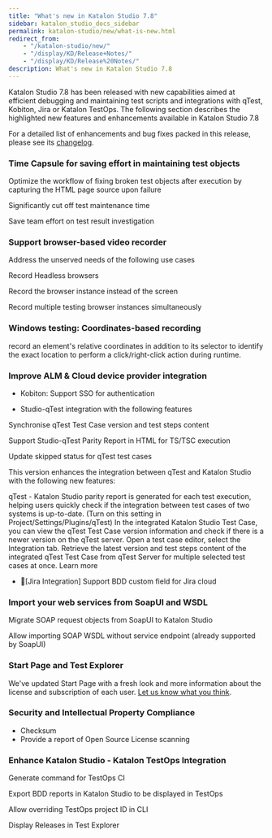 ```yaml
---
title: "What's new in Katalon Studio 7.8" 
sidebar: katalon_studio_docs_sidebar
permalink: katalon-studio/new/what-is-new.html
redirect_from:
    - "/katalon-studio/new/"
    - "/display/KD/Release+Notes/"
    - "/display/KD/Release%20Notes/"
description: What's new in Katalon Studio 7.8
---
```


Katalon Studio 7.8 has been released with new capabilities aimed at efficient debugging and maintaining test scripts and integrations with qTest, Kobiton, Jira or Katalon TestOps. The following section describes the highlighted new features and enhancements available in Katalon Studio 7.8

For a detailed list of enhancements and bug fixes packed in this release, please see its [changelog](https://docs.katalon.com/katalon-studio/new/version-70.html).

### Time Capsule for saving effort in maintaining test objects  

Optimize the workflow of fixing broken test objects after execution by capturing the HTML page source upon failure

Significantly cut off test maintenance time 

Save team effort on test result investigation

### Support browser-based video recorder

Address the unserved needs of the following use cases

Record Headless browsers

Record the browser instance instead of the screen

Record multiple testing browser instances simultaneously

### Windows testing: Coordinates-based recording 

record an element's relative coordinates in addition to its selector to identify the exact location to perform a click/right-click action during runtime.

### Improve ALM & Cloud device provider integration

* Kobiton: Support SSO for authentication

* Studio-qTest integration with the following features 

Synchronise qTest Test Case version and test steps content

Support Studio-qTest Parity Report in HTML  for TS/TSC execution

Update skipped status for qTest test cases

This version enhances the integration between qTest and Katalon Studio with the following new features:

qTest - Katalon Studio parity report is generated for each test execution, helping users quickly check if the integration between test cases of two systems is up-to-date. (Turn on this setting in Project/Settings/Plugins/qTest)
In the integrated Katalon Studio Test Case, you can view the qTest Test Case version information and check if there is a newer version on the qTest server. Open a test case editor, select the Integration tab.
Retrieve the latest version and test steps content of the integrated qTest Test Case from qTest Server for multiple selected test cases at once. Learn more

* [Jira Integration] Support BDD custom field for Jira cloud

### Import your web services from SoapUI and WSDL

Migrate SOAP request objects from SoapUI to Katalon Studio

Allow importing SOAP WSDL without service endpoint (already supported by SoapUI)

### Start Page and Test Explorer

We've updated Start Page with a fresh look and more information about the license and subscription of each user. [Let us know what you think](mailto:jass@katalon.com).

### Security and Intellectual Property Compliance

* Checksum
* Provide a report of Open Source License scanning


### Enhance Katalon Studio - Katalon TestOps Integration

Generate command for TestOps CI 

Export BDD reports in Katalon Studio to be displayed in TestOps 

Allow overriding TestOps project ID in CLI

Display Releases in Test Explorer



